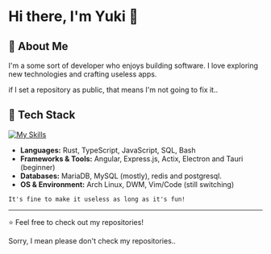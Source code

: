 # Hi there, I'm Yuki 👋

## 🚀 About Me
I'm a some sort of developer who enjoys building software. I love exploring new technologies and crafting useless apps.

if I set a repository as public, that means I'm not going to fix it..

## 🔧 Tech Stack
[![My Skills](https://skillicons.dev/icons?i=actix,angular,arch,bash,bun,css,dart,discord,electron,express,flutter,git,html,js,linux,mysql,nodejs,obsidian,postgres,pug,redis,rust,sqlite,tauri,ts,vim,vite,vscode)](https://skillicons.dev)

- **Languages:** Rust, TypeScript, JavaScript, SQL, Bash
- **Frameworks & Tools:** Angular, Express.js, Actix, Electron and Tauri (beginner)
- **Databases:** MariaDB, MySQL (mostly), redis and postgresql.
- **OS & Environment:** Arch Linux, DWM, Vim/Code (still switching)

`It's fine to make it useless as long as it's fun!`

---
⭐ Feel free to check out my repositories!

Sorry, I mean please don't check my repositories..
